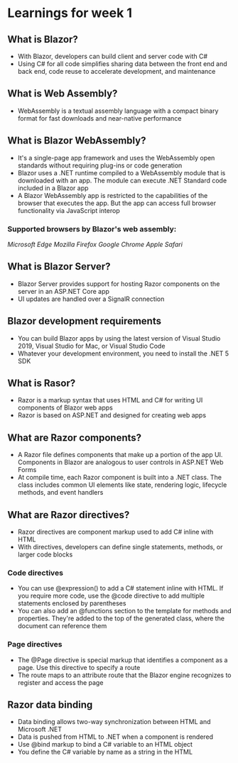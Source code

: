 # Learnings for week 1

## What is Blazor?
- With Blazor, developers can build client and server code with C#
- Using C# for all code simplifies sharing data between the front end and back end, code reuse to accelerate development, and maintenance

## What is Web Assembly?
- WebAssembly is a textual assembly language with a compact binary format for fast downloads and near-native performance

## What is Blazor WebAssembly?
- It's a single-page app framework and uses the WebAssembly open standards without requiring plug-ins or code generation
- Blazor uses a .NET runtime compiled to a WebAssembly module that is downloaded with an app. The module can execute .NET Standard code included in a Blazor app
- A Blazor WebAssembly app is restricted to the capabilities of the browser that executes the app. But the app can access full browser functionality via JavaScript interop

### Supported browsers by Blazor's web assembly:
*Microsoft Edge
Mozilla Firefox
Google Chrome
Apple Safari*

## What is Blazor Server? ##
- Blazor Server provides support for hosting Razor components on the server in an ASP.NET Core app
- UI updates are handled over a SignalR connection

## Blazor development requirements
- You can build Blazor apps by using the latest version of Visual Studio 2019, Visual Studio for Mac, or Visual Studio Code
- Whatever your development environment, you need to install the .NET 5 SDK

## What is Rasor? ##
- Razor is a markup syntax that uses HTML and C# for writing UI components of Blazor web apps
- Razor is based on ASP.NET and designed for creating web apps

## What are Razor components? ##
- A Razor file defines components that make up a portion of the app UI. Components in Blazor are analogous to user controls in ASP.NET Web Forms
- At compile time, each Razor component is built into a .NET class. The class includes common UI elements like state, rendering logic, lifecycle methods, and event handlers

## What are Razor directives? ##
- Razor directives are component markup used to add C# inline with HTML
- With directives, developers can define single statements, methods, or larger code blocks

### Code directives ###
- You can use @expression() to add a C# statement inline with HTML. If you require more code, use the @code directive to add multiple statements enclosed by parentheses
- You can also add an @functions section to the template for methods and properties. They're added to the top of the generated class, where the document can reference them

### Page directives ###
- The @Page directive is special markup that identifies a component as a page. Use this directive to specify a route
- The route maps to an attribute route that the Blazor engine recognizes to register and access the page

## Razor data binding ##
- Data binding allows two-way synchronization between HTML and Microsoft .NET
- Data is pushed from HTML to .NET when a component is rendered
- Use @bind markup to bind a C# variable to an HTML object
- You define the C# variable by name as a string in the HTML

